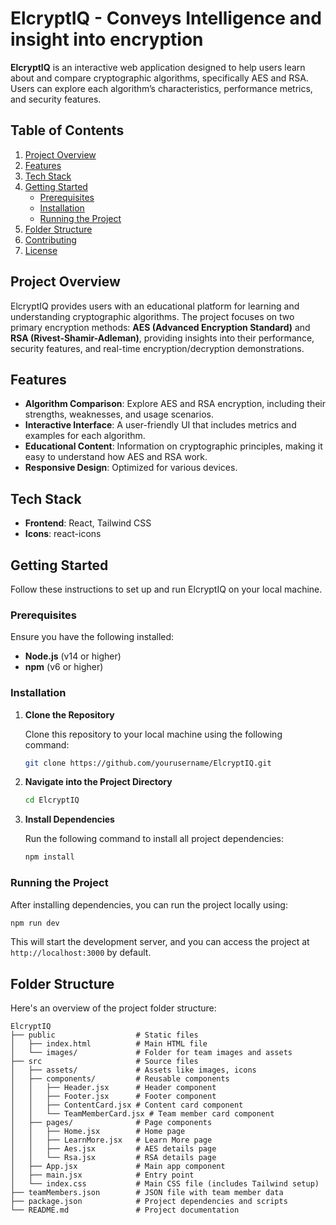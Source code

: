 
# ElcryptIQ - Conveys Intelligence and insight into encryption

**ElcryptIQ** is an interactive web application designed to help users learn about and compare cryptographic algorithms, specifically AES and RSA. Users can explore each algorithm’s characteristics, performance metrics, and security features.

## Table of Contents

1. [Project Overview](#project-overview)
2. [Features](#features)
3. [Tech Stack](#tech-stack)
4. [Getting Started](#getting-started)
   - [Prerequisites](#prerequisites)
   - [Installation](#installation)
   - [Running the Project](#running-the-project)
5. [Folder Structure](#folder-structure)
6. [Contributing](#contributing)
7. [License](#license)

## Project Overview

ElcryptIQ provides users with an educational platform for learning and understanding cryptographic algorithms. The project focuses on two primary encryption methods: **AES (Advanced Encryption Standard)** and **RSA (Rivest-Shamir-Adleman)**, providing insights into their performance, security features, and real-time encryption/decryption demonstrations.

## Features

- **Algorithm Comparison**: Explore AES and RSA encryption, including their strengths, weaknesses, and usage scenarios.
- **Interactive Interface**: A user-friendly UI that includes metrics and examples for each algorithm.
- **Educational Content**: Information on cryptographic principles, making it easy to understand how AES and RSA work.
- **Responsive Design**: Optimized for various devices.

## Tech Stack

- **Frontend**: React, Tailwind CSS
- **Icons**: react-icons

## Getting Started

Follow these instructions to set up and run ElcryptIQ on your local machine.

### Prerequisites

Ensure you have the following installed:

- **Node.js** (v14 or higher)
- **npm** (v6 or higher)

### Installation

1. **Clone the Repository**

   Clone this repository to your local machine using the following command:

   ```bash
   git clone https://github.com/yourusername/ElcryptIQ.git
   ```

2. **Navigate into the Project Directory**

   ```bash
   cd ElcryptIQ
   ```

3. **Install Dependencies**

   Run the following command to install all project dependencies:

   ```bash
   npm install
   ```

### Running the Project

After installing dependencies, you can run the project locally using:

```bash
npm run dev
```

This will start the development server, and you can access the project at `http://localhost:3000` by default.

## Folder Structure

Here's an overview of the project folder structure:

```
ElcryptIQ
├── public                  # Static files
│   ├── index.html          # Main HTML file
│   └── images/             # Folder for team images and assets
├── src                     # Source files
│   ├── assets/             # Assets like images, icons
│   ├── components/         # Reusable components
│   │   ├── Header.jsx      # Header component
│   │   ├── Footer.jsx      # Footer component
│   │   ├── ContentCard.jsx # Content card component
│   │   └── TeamMemberCard.jsx # Team member card component
│   ├── pages/              # Page components
│   │   ├── Home.jsx        # Home page
│   │   ├── LearnMore.jsx   # Learn More page
│   │   ├── Aes.jsx         # AES details page
│   │   └── Rsa.jsx         # RSA details page
│   ├── App.jsx             # Main app component
│   ├── main.jsx            # Entry point
│   └── index.css           # Main CSS file (includes Tailwind setup)
├── teamMembers.json        # JSON file with team member data
├── package.json            # Project dependencies and scripts
└── README.md               # Project documentation
```
